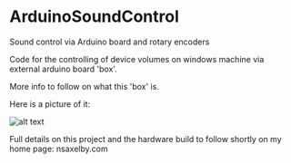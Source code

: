 # ArduinoSoundControl
Sound control via Arduino board and rotary encoders

Code for the controlling of device volumes on windows machine via external arduino board 'box'.

More info to follow on what this 'box' is.

Here is a picture of it:

![alt text](https://blogdownloads.blob.core.windows.net/githubhost/firstpic1.jpg)

Full details on this project and the hardware build to follow shortly on my home page: nsaxelby.com
